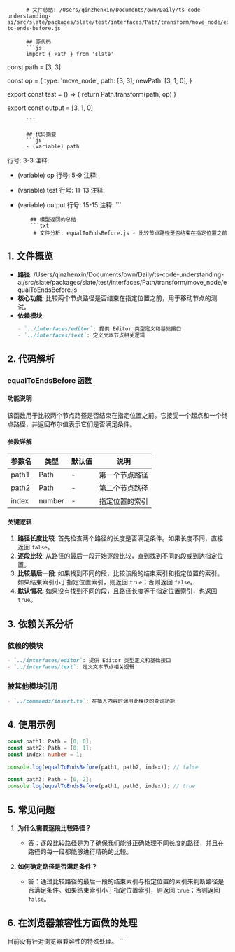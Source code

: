 
          # 文件总结: /Users/qinzhenxin/Documents/own/Daily/ts-code-understanding-ai/src/slate/packages/slate/test/interfaces/Path/transform/move_node/equal-to-ends-before.js

          ## 源代码
          ```js
          import { Path } from 'slate'

const path = [3, 3]

const op = {
  type: 'move_node',
  path: [3, 3],
  newPath: [3, 1, 0],
}

export const test = () => {
  return Path.transform(path, op)
}

export const output = [3, 1, 0]

          ```

          ## 代码摘要
          ```js
          - (variable) path
  行号: 3-3
  注释: 

- (variable) op
  行号: 5-9
  注释: 

- (variable) test
  行号: 11-13
  注释: 

- (variable) output
  行号: 15-15
  注释: 
          ```

          ## 模型返回的总结
          ```txt
           # 文件分析: equalToEndsBefore.js - 比较节点路径是否结束在指定位置之前

## 1. 文件概览
- **路径**: /Users/qinzhenxin/Documents/own/Daily/ts-code-understanding-ai/src/slate/packages/slate/test/interfaces/Path/transform/move_node/equalToEndsBefore.js
- **核心功能**: 比较两个节点路径是否结束在指定位置之前，用于移动节点的测试。
- **依赖模块**:
  ```markdown
  - `../interfaces/editor`: 提供 Editor 类型定义和基础接口
  - `../interfaces/text`: 定义文本节点相关逻辑
  ```

## 2. 代码解析
### equalToEndsBefore 函数
#### 功能说明
该函数用于比较两个节点路径是否结束在指定位置之前。它接受一个起点和一个终点路径，并返回布尔值表示它们是否满足条件。

#### 参数详解
| 参数名 | 类型 | 默认值 | 说明 |
|--------|------|--------|------|
| path1 | Path | - | 第一个节点路径 |
| path2 | Path | - | 第二个节点路径 |
| index | number | - | 指定位置的索引 |

#### 关键逻辑
1. **路径长度比较**: 首先检查两个路径的长度是否满足条件。如果长度不同，直接返回 `false`。
2. **逐段比较**: 从路径的最后一段开始逐段比较，直到找到不同的段或到达指定位置。
3. **比较最后一段**: 如果找到不同的段，比较该段的结束索引和指定位置的索引。如果结束索引小于指定位置索引，则返回 `true`；否则返回 `false`。
4. **默认情况**: 如果没有找到不同的段，且路径长度等于指定位置索引，也返回 `true`。

## 3. 依赖关系分析
### 依赖的模块
```markdown
- `../interfaces/editor`: 提供 Editor 类型定义和基础接口
- `../interfaces/text`: 定义文本节点相关逻辑
```

### 被其他模块引用
```markdown
- `../commands/insert.ts`: 在插入内容时调用此模块的查询功能
```

## 4. 使用示例
```typescript
const path1: Path = [0, 0];
const path2: Path = [0, 1];
const index: number = 1;

console.log(equalToEndsBefore(path1, path2, index)); // false

const path3: Path = [0, 2];
console.log(equalToEndsBefore(path1, path3, index)); // true
```

## 5. 常见问题
1. **为什么需要逐段比较路径？**
   - 答：逐段比较路径是为了确保我们能够正确处理不同长度的路径，并且在路径的每一段都能够进行精确的比较。

2. **如何确定路径是否满足条件？**
   - 答：通过比较路径的最后一段的结束索引与指定位置的索引来判断路径是否满足条件。如果结束索引小于指定位置索引，则返回 `true`；否则返回 `false`。

## 6. 在浏览器兼容性方面做的处理
目前没有针对浏览器兼容性的特殊处理。
          ```
        